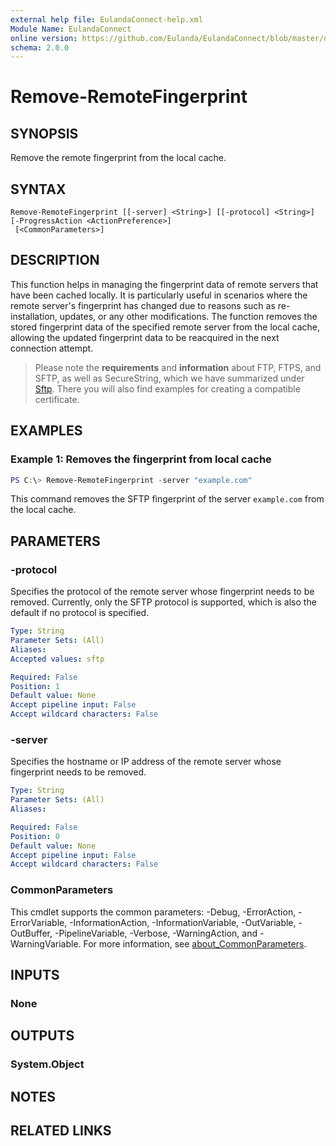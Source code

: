 ```yaml
---
external help file: EulandaConnect-help.xml
Module Name: EulandaConnect
online version: https://github.com/Eulanda/EulandaConnect/blob/master/docs/Remove-RemoteFingerprint.md
schema: 2.0.0
---
```


# Remove-RemoteFingerprint

## SYNOPSIS
Remove the remote fingerprint from the local cache.

## SYNTAX

```
Remove-RemoteFingerprint [[-server] <String>] [[-protocol] <String>] [-ProgressAction <ActionPreference>]
 [<CommonParameters>]
```

## DESCRIPTION
This function helps in managing the fingerprint data of remote servers that have been cached locally. It is particularly useful in scenarios where the remote server's fingerprint has changed due to reasons such as re-installation, updates, or any other modifications. The function removes the stored fingerprint data of the specified remote server from the local cache, allowing the updated fingerprint data to be reacquired in the next connection attempt.

> Please note the **requirements** and **information** about FTP, FTPS, and SFTP, as well as SecureString, which we have summarized under [Sftp](../appendix/Sftp.md). There you will also find examples for creating a compatible certificate.

## EXAMPLES

### Example 1: Removes the fingerprint from local cache
```powershell
PS C:\> Remove-RemoteFingerprint -server "example.com"
```

This command removes the SFTP fingerprint of the server `example.com` from the local cache.

## PARAMETERS

### -protocol
Specifies the protocol of the remote server whose fingerprint needs to be removed. Currently, only the SFTP protocol is supported, which is also the default if no protocol is specified.

```yaml
Type: String
Parameter Sets: (All)
Aliases:
Accepted values: sftp

Required: False
Position: 1
Default value: None
Accept pipeline input: False
Accept wildcard characters: False
```

### -server
Specifies the hostname or IP address of the remote server whose fingerprint needs to be removed.

```yaml
Type: String
Parameter Sets: (All)
Aliases:

Required: False
Position: 0
Default value: None
Accept pipeline input: False
Accept wildcard characters: False
```


### CommonParameters
This cmdlet supports the common parameters: -Debug, -ErrorAction, -ErrorVariable, -InformationAction, -InformationVariable, -OutVariable, -OutBuffer, -PipelineVariable, -Verbose, -WarningAction, and -WarningVariable. For more information, see [about_CommonParameters](http://go.microsoft.com/fwlink/?LinkID=113216).

## INPUTS

### None

## OUTPUTS

### System.Object
## NOTES

## RELATED LINKS

